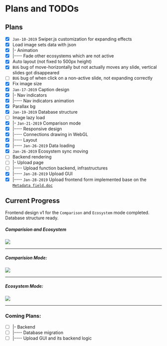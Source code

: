 # Plans and TODOs

## Plans

 - [x] `Jan-10-2019` Swiper.js customization for expanding effects
 - [x] Load image sets data with json 
 - [x] |- Animation
 - [X] |---- Fade other ecosystems which are not active
 - [x] Auto layout (not fixed to 500px height)
 - [x] `BUG` bug of move-horizontally but not actually moves any slide, vertical slides got disappeared
 - [ ] `BUG` bug of when click on a non-active slide, not expanding correctly
 - [x] Fix image size
 - [x] `Jan-17-2019` Caption design
 - [x] |- Nav indicators
 - [x] |---- Nav indicators animation
 - [x] Parallax bg
 - [x] `Jan-19-2019` Database structure
 - [ ] Image lazy load
 - [x] |- `Jan-21-2019` Comparison mode
 - [x] |---- Responsive design
 - [x] |---- Connections drawing in WebGL
 - [x] |---- Layout
 - [x] |---- `Jan-26-2019` Data loading
 - [x] `Jan-26-2019` Ecosystem sync moving
 - [ ] Backend rendering
 - [ ] |- Upload page
 - [ ] |---- Upload function backend, infrastructures
 - [x] |---- `Jan-28-2019` Upload GUI
 - [x] |---- `Jan-28-2019` Upload frontend form implemented base on the [`Metadata field.doc`]()

## Current Progress

Frontend design v1 for the `Comparison` and `Ecosystem` mode completed. Database structure ready. 

##### Comparision and Ecosystem

![](doc/2019-01-27_09-45-10.gif)

---

##### Comparision Mode:

![](doc/2019-01-27_09-59-11.gif)

---

##### Ecosystem Mode:

![](doc/2019-01-27_10-03-21.gif)

---

### Coming Plans: 

 - [ ] |- Backend 
 - [ ] |---- Database migration
 - [ ] |---- Upload GUI and its backend logic
